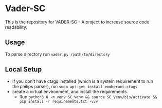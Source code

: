 # Vader-SC
This is the repository for VADER-SC - A project to increase source code readability. 

## Usage
To parse directory run ```vader.py /path/to/directory```

## Local Setup 
* If you don't have ctags installed (which is a system requirement to run the philips parser), run ```sudo apt-get install exuberant-ctags```
* create a virtual environment, and install the requirements. 
  * Run ```python3.8 -m venv SC_Venv && source SC_Venv/bin/activate && pip install -r requirements.txt -vvv```     
